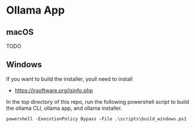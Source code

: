 # Ollama App

## macOS

TODO

## Windows

If you want to build the installer, youll need to install
- https://jrsoftware.org/isinfo.php


In the top directory of this repo, run the following powershell script
to build the ollama CLI, ollama app, and ollama installer.

```
powershell -ExecutionPolicy Bypass -File .\scripts\build_windows.ps1
```
